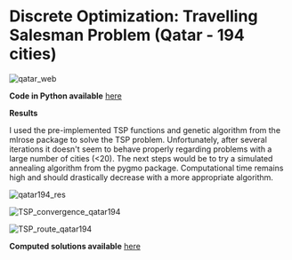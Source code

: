 # Discrete Optimization: Travelling Salesman Problem (Qatar - 194 cities)


![qatar_web](https://github.com/lisakoppe/DSTI-Metaheuristics_Optimization/blob/master/02-TSP_Qatar/Screenshots/qatar_web.png)

**Code in Python available** [here](https://github.com/lisakoppe/DSTI-Metaheuristics_Optimization/blob/master/02-TSP_Qatar/TSP_Qatar.py)

**Results**

I used the pre-implemented TSP functions and genetic algorithm from the mlrose package to solve the TSP problem. Unfortunately, after several iterations it doesn't seem to behave properly regarding problems with a large number of cities (<20). The next steps would be to try a simulated annealing algorithm from the pygmo package. Computational time remains high and should drastically decrease with a more appropriate algorithm.

![qatar194_res](https://github.com/lisakoppe/DSTI-Metaheuristics_Optimization/blob/master/02-TSP_Qatar/Screenshots/qatar194_res.png)

![TSP_convergence_qatar194](https://github.com/lisakoppe/DSTI-Metaheuristics_Optimization/blob/master/02-TSP_Qatar/Screenshots/TSP_convergence_qatar194.png)

![TSP_route_qatar194](https://github.com/lisakoppe/DSTI-Metaheuristics_Optimization/blob/master/02-TSP_Qatar/Screenshots/TSP_route_qatar194.png)

**Computed solutions available** [here](https://github.com/lisakoppe/DSTI-Metaheuristics_Optimization/blob/master/02-TSP_Qatar/Qatar194_sol.csv)
